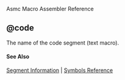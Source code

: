Asmc Macro Assembler Reference

## @code

The name of the code segment (text macro).

#### See Also

[Segment Information](segment-information.md) | [Symbols Reference](readme.md)
